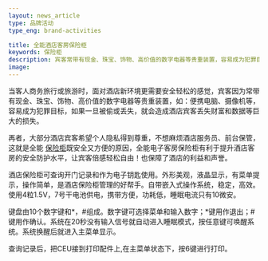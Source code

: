 ```yaml
---
layout: news_article
type: 品牌活动
type_eng: brand-activities

title: 全能酒店客房保险柜
keywords: 保险柜
description: 宾客常带有现金、珠宝、饰物、高价值的数字电器等贵重装置，容易成为犯罪目标，如果一旦被偷或丢失，就会造成酒店宾客丢失财富和数据等巨大的损失。
image: 
---
```

当客人商务旅行或旅游时，面对酒店新环境更需要安全轻松的感觉，宾客因为常带有现金、珠宝、饰物、高价值的数字电器等贵重装置，如：便携电脑、摄像机等，容易成为犯罪目标，如果一旦被偷或丢失，就会造成酒店宾客丢失财富和数据等巨大的损失。

再者，大部分酒店宾客希望个人隐私得到尊重，不想麻烦酒店服务员、前台保管，这就是全能 [保险柜](http://www.qnn.com.cn/)既安全又方便的原因，全能电子客房保险柜有利于提升酒店客房的安全防护水平，让宾客倍感轻松自由！也保障了酒店的利益和声誉。

酒店保险柜可查询开门记录和作为电子钥匙使用。外形美观，液晶显示，有菜单提示，操作简单，是酒店保险柜管理的好帮手。自带嵌入式操作系统，稳定，高效。使用4粒1.5V，7号干电池供电，携带方便，功耗低，睡眠电流只有10微安。

键盘由10个数字键和\*，#组成。数字键可选择菜单和输入数字；\*键用作退出；#键用作确认。系统在20秒没有输入信号就自动进入睡眠模式，按任意键可唤醒系统。系统换醒后就进入主菜单显示。

查询记录后，把CEU接到打印配件上,在主菜单状态下，按6键进行打印。
